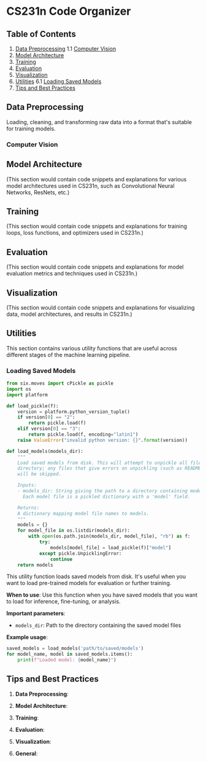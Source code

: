 # CS231n Code Organizer

## Table of Contents
1. [Data Preprocessing](#data-preprocessing)
    1.1 [Computer Vision](#computer-vision)
2. [Model Architecture](#model-architecture)
3. [Training](#training)
4. [Evaluation](#evaluation)
5. [Visualization](#visualization)
6. [Utilities](#utilities)
   6.1 [Loading Saved Models](#loading-saved-models)
7. [Tips and Best Practices](#tips-and-best-practices)

## Data Preprocessing 

Loading, cleaning, and transforming raw data into a format that's suitable for training models. 

### Computer Vision


## Model Architecture

(This section would contain code snippets and explanations for various model architectures used in CS231n, such as Convolutional Neural Networks, ResNets, etc.)

## Training

(This section would contain code snippets and explanations for training loops, loss functions, and optimizers used in CS231n.)

## Evaluation

(This section would contain code snippets and explanations for model evaluation metrics and techniques used in CS231n.)

## Visualization

(This section would contain code snippets and explanations for visualizing data, model architectures, and results in CS231n.)

## Utilities

This section contains various utility functions that are useful across different stages of the machine learning pipeline.

### Loading Saved Models

```python
from six.moves import cPickle as pickle
import os
import platform

def load_pickle(f):
    version = platform.python_version_tuple()
    if version[0] == "2":
        return pickle.load(f)
    elif version[0] == "3":
        return pickle.load(f, encoding="latin1")
    raise ValueError("invalid python version: {}".format(version))

def load_models(models_dir):
    """
    Load saved models from disk. This will attempt to unpickle all files in a
    directory; any files that give errors on unpickling (such as README.txt)
    will be skipped.

    Inputs:
    - models_dir: String giving the path to a directory containing model files.
      Each model file is a pickled dictionary with a 'model' field.

    Returns:
    A dictionary mapping model file names to models.
    """
    models = {}
    for model_file in os.listdir(models_dir):
        with open(os.path.join(models_dir, model_file), "rb") as f:
            try:
                models[model_file] = load_pickle(f)["model"]
            except pickle.UnpicklingError:
                continue
    return models
```

This utility function loads saved models from disk. It's useful when you want to load pre-trained models for evaluation or further training.

**When to use**: Use this function when you have saved models that you want to load for inference, fine-tuning, or analysis.

**Important parameters**:
- `models_dir`: Path to the directory containing the saved model files

**Example usage**:

```python
saved_models = load_models('path/to/saved/models')
for model_name, model in saved_models.items():
    print(f"Loaded model: {model_name}")
```

## Tips and Best Practices

1. **Data Preprocessing**:

2. **Model Architecture**:

3. **Training**:

4. **Evaluation**:

5. **Visualization**:

6. **General**:
